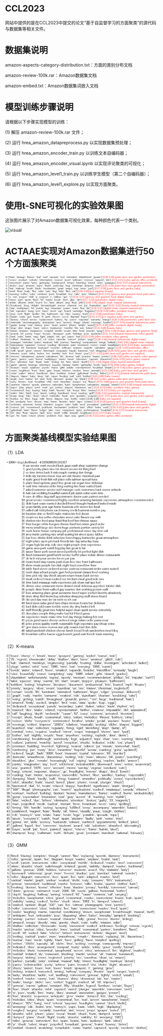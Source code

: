 # CCL2023

网站中提供的是在CCL2023中提交的论文“基于自监督学习的方面聚类”的源代码与数据集等相关文件。

# 数据集说明

amazon-aspects-category-distribution.txt：方面的类别分布文档

amazon-review-100k.rar：Amazon数据集文档

amazon-embed.txt：Amazon数据集词嵌入文档


# 模型训练步骤说明

请根据以下步骤实现模型的训练：

(1) 解压 amazon-review-100k.rar 文件；

(2) 运行 hrea_amazon_datapreprocess.py 以实现数据集预处理；

(3) 运行 hrea_amazon_encoder_train.py 以训练文本自编码器；

(4) 运行 hrea_amazon_encoder_visual.ipynb 以实现评论聚类的可视化；

(5) 运行 hrea_amazon_level1_train.py 以训练学生模型（第二个自编码器）；

(6) 运行 hrea_amazon_level1_explore.py 以实现方面聚类。


# 使用t-SNE可视化的实验效果图

这张图片展示了对Amazon数据集可视化效果，每种颜色代表一个类别。

![visual](https://user-images.githubusercontent.com/130581857/231504050-030e2eb6-03ca-4aae-a3f4-3c536ee36d68.png)


# ACTAAE实现对Amazon数据集进行50个方面簇聚类

![visual](pic/fig6.png)


# 方面聚类基线模型实验结果图
（1）LDA

![visual](pic/LDA.png)

（2）K-means

![visual](pic/K-means.png)

（3）GMM

![visual](pic/gmm.png)
